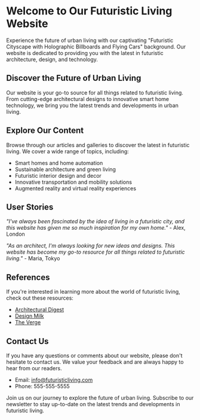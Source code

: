 <!--font:Exo 2-->

# Welcome to Our Futuristic Living Website

Experience the future of urban living with our captivating "Futuristic Cityscape with Holographic Billboards and Flying Cars" background. Our website is dedicated to providing you with the latest in futuristic architecture, design, and technology.

## Discover the Future of Urban Living

Our website is your go-to source for all things related to futuristic living. From cutting-edge architectural designs to innovative smart home technology, we bring you the latest trends and developments in urban living.

## Explore Our Content

Browse through our articles and galleries to discover the latest in futuristic living. We cover a wide range of topics, including:

- Smart homes and home automation
- Sustainable architecture and green living
- Futuristic interior design and decor
- Innovative transportation and mobility solutions
- Augmented reality and virtual reality experiences

## User Stories

*"I've always been fascinated by the idea of living in a futuristic city, and this website has given me so much inspiration for my own home."* - Alex, London

*"As an architect, I'm always looking for new ideas and designs. This website has become my go-to resource for all things related to futuristic living."* - Maria, Tokyo

## References

If you're interested in learning more about the world of futuristic living, check out these resources:

- [Architectural Digest](#)
- [Design Milk](#)
- [The Verge](#)

## Contact Us

If you have any questions or comments about our website, please don't hesitate to contact us. We value your feedback and are always happy to hear from our readers.

- Email: info@futuristicliving.com
- Phone: 555-555-5555

Join us on our journey to explore the future of urban living. Subscribe to our newsletter to stay up-to-date on the latest trends and developments in futuristic living.

<!--

Write me content for website with wallpaper which alt text is:

"A futuristic cityscape with holographic billboards and flying cars"

The name/title of the page should not be 1:1 copy of the alt text but rather a real content of the website which is using this wallpaper.

- Use markdown format 
- Start with heading
- Heading should be short and concise
- The content should look like a real website 
- The website should not be about the wallpaper, wallpaper is just a related background
- Heading should be contain work "wallpaper" or "background"
- Include real sections like references, contact, user stories, etc. use things relevant to the page purpose.
- Feel free to use structure like headings, bullets, numbering, blockquotes, paragraphs, horizontal lines, etc.
- You can use formatting like bold or _italic_
- You can include UTF-8 emojis
- Links should be only #hash anchors (and you can refer to the document itself)
- Do not include images


---


# Discover the Future of Urban Living with Our Futuristic Cityscape Wallpaper

Transform your space into a vision of the future with our stunning "Futuristic Cityscape with Holographic Billboards and Flying Cars" wallpaper. This captivating design will transport you to a world where technology and architecture merge seamlessly to create a truly unique urban landscape.

## Bring Your Space to Life

Our wallpaper is not just a background, it's an experience. The intricate details and vibrant colors will make any room feel like it's part of a bustling metropolis. Whether you're looking to add a touch of modernity to your home or office, this wallpaper is sure to impress.

## Quality You Can Trust

We take pride in providing high-quality products that are built to last. Our wallpaper is made from durable materials that are easy to install and maintain. Plus, our designs are printed using state-of-the-art technology, ensuring that every detail is captured perfectly.

## User Stories

*"I was looking for a way to add some personality to my apartment, and this wallpaper did just that. It completely transformed my living room into a futuristic oasis."* - Sarah, New York City

*"As an architect, I'm always on the lookout for new and innovative designs. This wallpaper was the perfect addition to my studio. It inspires me every day."* - John, Los Angeles

## References

If you're interested in learning more about the world of futuristic architecture and design, check out these resources:

- [ArchDaily](#)
- [Designboom](#)
- [The Verge](#)

## Contact Us

If you have any questions about our wallpaper or would like to place an order, please don't hesitate to contact us. Our friendly customer service team is always happy to help.

- Email: info@futuristicwallpaper.com
- Phone: 555-555-5555

Experience the future of urban living with our "Futuristic Cityscape with Holographic Billboards and Flying Cars" wallpaper. Order yours today!


---


Heading should not include word "wallpaper". The website should not be about the wallpaper itself, wallpaper is just a related background, rewrite whole content.


---


# Welcome to Our Futuristic Living Website

Experience the future of urban living with our captivating "Futuristic Cityscape with Holographic Billboards and Flying Cars" background. Our website is dedicated to providing you with the latest in futuristic architecture, design, and technology.

## Discover the Future of Urban Living

Our website is your go-to source for all things related to futuristic living. From cutting-edge architectural designs to innovative smart home technology, we bring you the latest trends and developments in urban living.

## Explore Our Content

Browse through our articles and galleries to discover the latest in futuristic living. We cover a wide range of topics, including:

- Smart homes and home automation
- Sustainable architecture and green living
- Futuristic interior design and decor
- Innovative transportation and mobility solutions
- Augmented reality and virtual reality experiences

## User Stories

*"I've always been fascinated by the idea of living in a futuristic city, and this website has given me so much inspiration for my own home."* - Alex, London

*"As an architect, I'm always looking for new ideas and designs. This website has become my go-to resource for all things related to futuristic living."* - Maria, Tokyo

## References

If you're interested in learning more about the world of futuristic living, check out these resources:

- [Architectural Digest](#)
- [Design Milk](#)
- [The Verge](#)

## Contact Us

If you have any questions or comments about our website, please don't hesitate to contact us. We value your feedback and are always happy to hear from our readers.

- Email: info@futuristicliving.com
- Phone: 555-555-5555

Join us on our journey to explore the future of urban living. Subscribe to our newsletter to stay up-to-date on the latest trends and developments in futuristic living.

-->
